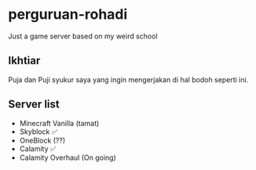 # perguruan-rohadi
Just a game server based on my weird school

## Ikhtiar
Puja dan Puji syukur saya yang ingin mengerjakan di hal bodoh seperti ini.

## Server list
- Minecraft Vanilla (tamat)
- Skyblock ✅
- OneBlock (??)
- Calamity ✅
- Calamity Overhaul (On going)

